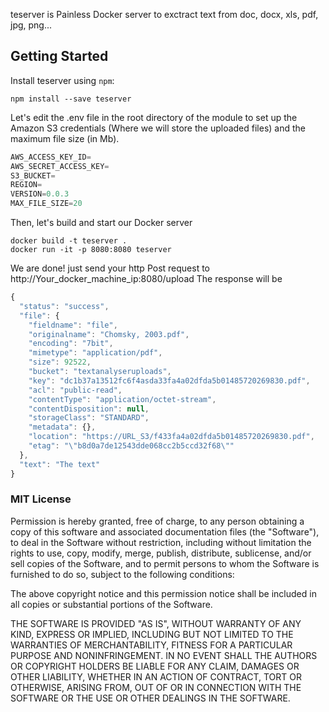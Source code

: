 teserver is Painless Docker server to exctract text from doc, docx, xls, pdf, jpg, png...

## Getting Started

Install teserver using `npm`:

```
npm install --save teserver
```

Let's edit the .env file in the root directory of the module to set up the Amazon S3 credentials (Where we will store the uploaded files) and the maximum file size (in Mb).

```javascript
AWS_ACCESS_KEY_ID=
AWS_SECRET_ACCESS_KEY=
S3_BUCKET=
REGION=
VERSION=0.0.3
MAX_FILE_SIZE=20
```

Then, let's build and start our Docker server

```docker
docker build -t teserver .
docker run -it -p 8080:8080 teserver
```

We are done! just send your http Post request to http://Your_docker_machine_ip:8080/upload
The response will be
```js
{
  "status": "success",
  "file": {
    "fieldname": "file",
    "originalname": "Chomsky, 2003.pdf",
    "encoding": "7bit",
    "mimetype": "application/pdf",
    "size": 92522,
    "bucket": "textanalyseruploads",
    "key": "dc1b37a13512fc6f4asda33fa4a02dfda5b01485720269830.pdf",
    "acl": "public-read",
    "contentType": "application/octet-stream",
    "contentDisposition": null,
    "storageClass": "STANDARD",
    "metadata": {},
    "location": "https://URL_S3/f433fa4a02dfda5b01485720269830.pdf",
    "etag": "\"b8d0a7de12543dde068cc2b5ccd32f68\""
  },
  "text": "The text"
}
```


### MIT License

Permission is hereby granted, free of charge, to any person obtaining a copy
of this software and associated documentation files (the "Software"), to deal
in the Software without restriction, including without limitation the rights
to use, copy, modify, merge, publish, distribute, sublicense, and/or sell
copies of the Software, and to permit persons to whom the Software is
furnished to do so, subject to the following conditions:

The above copyright notice and this permission notice shall be included in all
copies or substantial portions of the Software.

THE SOFTWARE IS PROVIDED "AS IS", WITHOUT WARRANTY OF ANY KIND, EXPRESS OR
IMPLIED, INCLUDING BUT NOT LIMITED TO THE WARRANTIES OF MERCHANTABILITY,
FITNESS FOR A PARTICULAR PURPOSE AND NONINFRINGEMENT. IN NO EVENT SHALL THE
AUTHORS OR COPYRIGHT HOLDERS BE LIABLE FOR ANY CLAIM, DAMAGES OR OTHER
LIABILITY, WHETHER IN AN ACTION OF CONTRACT, TORT OR OTHERWISE, ARISING FROM,
OUT OF OR IN CONNECTION WITH THE SOFTWARE OR THE USE OR OTHER DEALINGS IN THE
SOFTWARE.
